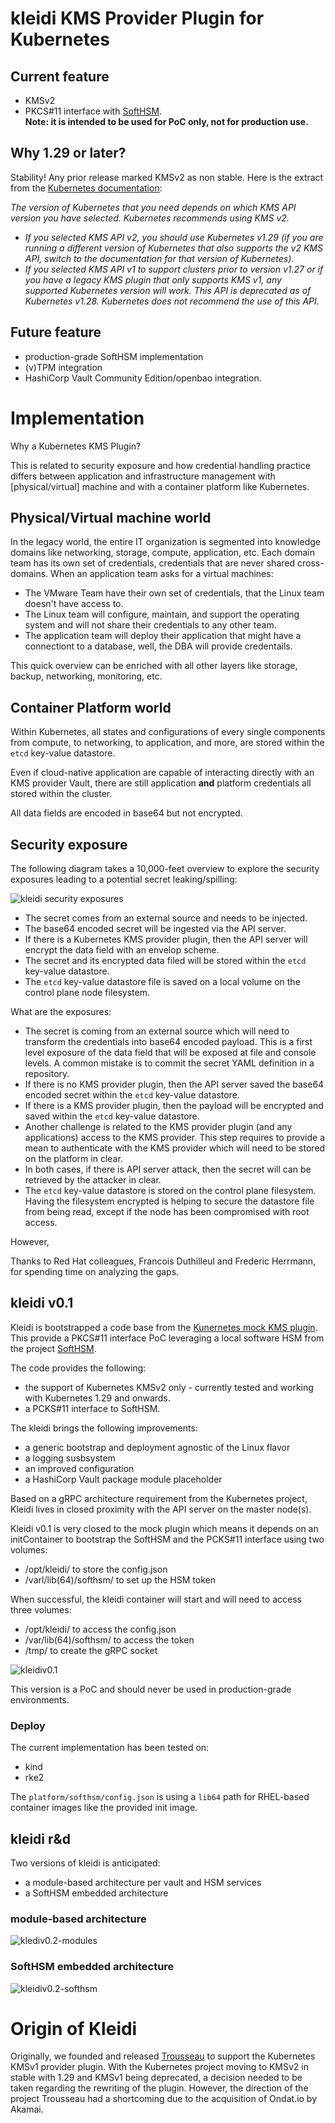 # kleidi KMS Provider Plugin for Kubernetes

## Current feature
* KMSv2 
* PKCS#11 interface with [SoftHSM](https://www.opendnssec.org/softhsm/).   
  **Note: it is intended to be used for PoC only, not for production use.**

## Why 1.29 or later?
Stability! Any prior release marked KMSv2 as non stable. Here is the extract from the [Kubernetes documentation](https://kubernetes.io/docs/tasks/administer-cluster/kms-provider/#before-you-begin):

*The version of Kubernetes that you need depends on which KMS API version you have selected. Kubernetes recommends using KMS v2.*

* *If you selected KMS API v2, you should use Kubernetes v1.29 (if you are running a different version of Kubernetes that also supports the v2 KMS API, switch to the documentation for that version of Kubernetes).*
* *If you selected KMS API v1 to support clusters prior to version v1.27 or if you have a legacy KMS plugin that only supports KMS v1, any supported Kubernetes version will work. This API is deprecated as of Kubernetes v1.28. Kubernetes does not recommend the use of this API.*

## Future feature

* production-grade SoftHSM implementation 
* (v)TPM integration
* HashiCorp Vault Community Edition/openbao integration. 


# Implementation 

Why a Kubernetes KMS Plugin?   

This is related to security exposure and how credential handling practice differs between application and infrastructure management with [physical/virtual] machine and with a container platform like Kubernetes. 

## Physical/Virtual machine world
In the legacy world, the entire IT organization is segmented into knowledge domains like networking, storage, compute, application, etc. 
Each domain team has its own set of credentials, credentials that are never shared cross-domains. 
When an application team asks for a virtual machines:
- The VMware Team have their own set of credentials, that the Linux team doesn't have access to.
- The Linux team will configure, maintain, and support the operating system and will not share their credentials to any other team. 
- The application team will deploy their application that might have a connectiont to a database, well, the DBA will provide credentails.   

This quick overview can be enriched with all other layers like storage, backup, networking, monitoring, etc.

## Container Platform world
Within Kubernetes, all states and configurations of every single components from compute, to networking, to application, and more, are stored within the ```etcd``` key-value datastore. 

Even if cloud-native application are capable of interacting directly with an KMS provider Vault, there are still application **and** platform credentials all stored within the cluster. 

All data fields are encoded in base64 but not encrypted. 

## Security exposure

The following diagram takes a 10,000-feet overview to explore the security exposures leading to a potential secret leaking/spilling: 

![kleidi security exposures](docs/images/kledi-security_exposure.drawio.png)

- The secret comes from an external source and needs to be injected.  
- The base64 encoded secret will be ingested via the API server. 
- If there is a Kubernetes KMS provider plugin, then the API server will encrypt the data field with an envelop scheme. 
- The secret and its encrypted data filed will be stored within the ```etcd``` key-value datastore. 
- The ```etcd``` key-value datastore file is saved on a local volume on the control plane node filesystem. 

What are the exposures:
- The secret is coming from an external source which will need to transform the credentials into base64 encoded payload. This is a first level exposure of the data field that will be exposed at file and console levels. A common mistake is to commit the secret YAML definition in a repository. 
- If there is no KMS provider plugin, then the API server saved the base64 encoded secret within the ```etcd``` key-value datastore. 
- If there is a KMS provider plugin, then the payload will be encrypted and saved within the ```etcd``` key-value datastore. 
- Another challenge is related to the KMS provider plugin (and any applications) access to the KMS provider. This step requires to provide a mean to authenticate with the KMS provider which will need to be stored on the platform in clear.
- In both cases, if there is API server attack, then the secret will can be retrieved by the attacker in clear. 
- The ```etcd``` key-value datastore is stored on the control plane filesystem. Having the filesystem encrypted is helping to secure the datastore file from being read, except if the node has been compromised with root access. 


However, 


Thanks to Red Hat colleagues, Francois Duthilleul and Frederic Herrmann, for spending time on analyzing the gaps.


## kleidi v0.1 

Kleidi is bootstrapped a code base from the [Kunernetes mock KMS plugin](https://github.com/kubernetes/kms/tree/master/internal/plugins/_mock). This provide a PKCS#11 interface PoC leveraging a local software HSM from the project [SoftHSM](https://www.opendnssec.org/softhsm/).







The code provides the following:

* the support of Kubernetes KMSv2 only - currently tested and working with Kubernetes 1.29 and onwards. 
* a PCKS#11 interface to SoftHSM. 

The kleidi brings the following improvements:

* a generic bootstrap and deployment agnostic of the Linux flavor
* a logging susbsystem 
* an improved configuration
* a HashiCorp Vault package module placeholder

Based on a gRPC architecture requirement from the Kubernetes project, Kleidi lives in closed proximity with the API server on the master node(s). 

Kleidi v0.1 is very closed to the mock plugin which means it depends on an initContainer to bootstrap the SoftHSM and the PCKS#11 interface using two volumes:

* /opt/kleidi/ to store the config.json
* /varl/lib(64)/softhsm/ to set up the HSM token 

When successful, the kleidi container will start and will need to access three volumes:

* /opt/kleidi/ to access the config.json
* /var/lib(64)/softhsm/ to access the token 
* /tmp/ to create the gRPC socket 

![kleidiv0.1](docs/images/kleidiv0.1.drawio.png)

This version is a PoC and should never be used in production-grade environments. 

### Deploy

The current implementation has been tested on:

* kind
* rke2 

The ```platform/softhsm/config.json``` is using a ```lib64``` path for RHEL-based container images like the provided init image.

## kleidi r&d

Two versions of kleidi is anticipated:

* a module-based architecture per vault and HSM services
* a SoftHSM embedded architecture 

### module-based architecture

![klediv0.2-modules](docs/images/klediv0.2-modules.drawio.png)

### SoftHSM embedded architecture

![kleidiv0.2-softhsm](docs/images/klediv0.2-softhsm.drawio.png)



# Origin of Kleidi
Originally, we founded and released [Trousseau](https://trousseau.io) to support the Kubernetes KMSv1 provider plugin. 
With the Kubernetes project moving to KMSv2 in stable with 1.29 and KMSv1 being deprecated, a decision needed to be taken regarding the rewriting of the plugin. However, the direction of the project Trousseau had a shortcoming due to the acquisition of Ondat.io by Akamai. 